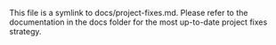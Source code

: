 This file is a symlink to docs/project-fixes.md. Please refer to the documentation in the docs folder for the most up-to-date project fixes strategy.